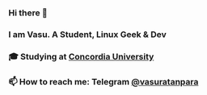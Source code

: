 ### Hi there 👋
### I am Vasu. A Student, Linux Geek & Dev
### 🎓 Studying at [Concordia University](https://www.concordia.ca)  
### 📫 How to reach me: Telegram [@vasuratanpara](https://t.me/vasuratanpara)

<!--
**vasuratanpara/vasuratanpara** is a ✨ _special_ ✨ repository because its `README.md` (this file) appears on your GitHub profile.

Here are some ideas to get you started:

- 🔭 I’m currently working on ...
- 🌱 I’m currently learning ...
- 👯 I’m looking to collaborate on ...
- 🤔 I’m looking for help with ...
- 💬 Ask me about ...
- 📫 How to reach me: You can reach me on Telegram @ vasuratanpara
- 😄 Pronouns: ...
- ⚡ Fun fact: ...
-->
 
